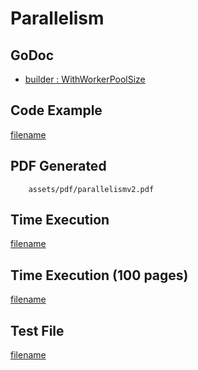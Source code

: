 # Parallelism

## GoDoc
* [builder : WithWorkerPoolSize](https://pkg.go.dev/github.com/johnfercher/maroto/v2/pkg/config#CfgBuilder.WithWorkerPoolSize)

## Code Example
[filename](../../assets/examples/parallelism/v2/main.go  ':include :type=code')

## PDF Generated
```pdf
	assets/pdf/parallelismv2.pdf
```

## Time Execution
[filename](../../assets/text/parallelismv2.txt  ':include :type=code')

## Time Execution (100 pages)
[filename](../../assets/text/parallel.txt ':include :type=code')

## Test File
[filename](https://raw.githubusercontent.com/johnfercher/maroto/master/test/maroto/examples/parallelism.json  ':include :type=code')